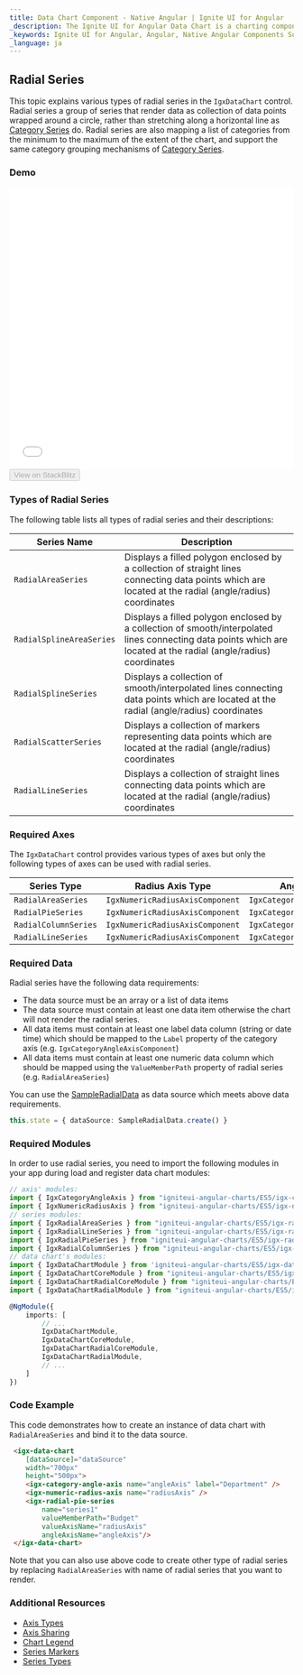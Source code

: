 ```yaml
---
title: Data Chart Component - Native Angular | Ignite UI for Angular
_description: The Ignite UI for Angular Data Chart is a charting component that provides modular design of axis, markers, series, legend, and annotation layers. With this chart, you can create multiple instances of these visual elements in the same chart plot area in order to create composite chart views.
_keywords: Ignite UI for Angular, Angular, Native Angular Components Suite, Native Angular Controls, Native Angular Components, Native Angular Components Library, Angular Chart, Angular Chart Control, Angular Chart Example, Angular Chart Component, Angular Data Chart
_language: ja
---
```


## Radial Series

This topic explains various types of radial series in the `IgxDataChart` control. Radial series a group of series that render data as collection of data points wrapped around a circle, rather than stretching along a horizontal line as [Category Series](datachart_series_types_category.md) do. Radial series are also mapping a list of categories from the minimum to the maximum of the extent of the chart, and support the same category grouping mechanisms of [Category Series](datachart_series_types_category.md).

### Demo

<div class="sample-container" style="height: 500px">
    <iframe id="data-chart-type-radial-series-iframe" src='{environment:demosBaseUrl}/charts/data-chart-type-radial-series' width="100%" height="100%" seamless frameBorder="0" onload="onSampleIframeContentLoaded(this);"></iframe>
</div>
<div>
    <button data-localize="stackblitz" disabled class="stackblitz-btn" data-iframe-id="data-chart-type-radial-series-iframe" data-demos-base-url="{environment:demosBaseUrl}">View on StackBlitz
    </button>
</div>

<div class="divider--half"></div>

### Types of Radial Series

The following table lists all types of radial series and their descriptions:

| Series Name              | Description                                                                                                                                                       |
| ------------------------ | ----------------------------------------------------------------------------------------------------------------------------------------------------------------- |
| `RadialAreaSeries`       | Displays a filled polygon enclosed by a collection of straight lines connecting data points which are located at the radial (angle/radius) coordinates            |
| `RadialSplineAreaSeries` | Displays a filled polygon enclosed by a collection of smooth/interpolated lines connecting data points which are located at the radial (angle/radius) coordinates |
| `RadialSplineSeries`     | Displays a collection of smooth/interpolated lines connecting data points which are located at the radial (angle/radius) coordinates                              |
| `RadialScatterSeries`    | Displays a collection of markers representing data points which are located at the radial (angle/radius) coordinates                                              |
| `RadialLineSeries`       | Displays a collection of straight lines connecting data points which are located at the radial (angle/radius) coordinates                                         |

### Required Axes

The `IgxDataChart` control provides various types of axes but only the following types of axes can be used with radial series.

| Series Type          | Radius Axis Type                | Angle Axis Type                 |
| -------------------- | ------------------------------- | ------------------------------- |
| `RadialAreaSeries`   | `IgxNumericRadiusAxisComponent` | `IgxCategoryAngleAxisComponent` |
| `RadialPieSeries`    | `IgxNumericRadiusAxisComponent` | `IgxCategoryAngleAxisComponent` |
| `RadialColumnSeries` | `IgxNumericRadiusAxisComponent` | `IgxCategoryAngleAxisComponent` |
| `RadialLineSeries`   | `IgxNumericRadiusAxisComponent` | `IgxCategoryAngleAxisComponent` |

### Required Data

Radial series have the following data requirements:

-   The data source must be an array or a list of data items
-   The data source must contain at least one data item otherwise the chart will not render the radial series.
-   All data items must contain at least one label data column (string or date time) which should be mapped to the `Label` property of the category axis (e.g. `IgxCategoryAngleAxisComponent`)
-   All data items must contain at least one numeric data column which should be mapped using the `ValueMemberPath` property of radial series (e.g. `RadialAreaSeries`)

You can use the [SampleRadialData](datachart_data_sources_radial.md) as data source which meets above data requirements.

```typescript
this.state = { dataSource: SampleRadialData.create() }
```

### Required Modules

<!-- Angular -->

In order to use radial series, you need to import the following modules in your app during load and register data chart modules:

```typescript
// axis' modules:
import { IgxCategoryAngleAxis } from "igniteui-angular-charts/ES5/igx-category-angle-axis";
import { IgxNumericRadiusAxis } from "igniteui-angular-charts/ES5/igx-numeric-radius-axis";
// series modules:
import { IgxRadialAreaSeries } from "igniteui-angular-charts/ES5/igx-radial-area-series";
import { IgxRadialLineSeries } from "igniteui-angular-charts/ES5/igx-radial-line-series";
import { IgxRadialPieSeries } from "igniteui-angular-charts/ES5/igx-radial-pie-series";
import { IgxRadialColumnSeries } from "igniteui-angular-charts/ES5/igx-radial-column-series";
// data chart's modules:
import { IgxDataChartModule } from 'igniteui-angular-charts/ES5/igx-data-chart-module';
import { IgxDataChartCoreModule } from "igniteui-angular-charts/ES5/igx-data-chart-core-module";
import { IgxDataChartRadialCoreModule } from "igniteui-angular-charts/ES5/igx-data-chart-radial-core-module";
import { IgxDataChartRadialModule } from "igniteui-angular-charts/ES5/igx-data-chart-radial-module";

@NgModule({
    imports: [
        // ...
        IgxDataChartModule,
        IgxDataChartCoreModule,
        IgxDataChartRadialCoreModule,
        IgxDataChartRadialModule,
        // ...
    ]
})
```

### Code Example

This code demonstrates how to create an instance of data chart with `RadialAreaSeries` and bind it to the data source.

```html
 <igx-data-chart
    [dataSource]="dataSource"
    width="700px"
    height="500px">
    <igx-category-angle-axis name="angleAxis" label="Department" />
    <igx-numeric-radius-axis name="radiusAxis" />
    <igx-radial-pie-series
        name="series1"
        valueMemberPath="Budget"
        valueAxisName="radiusAxis"
        angleAxisName="angleAxis"/>
 </igx-data-chart>
```

Note that you can also use above code to create other type of radial series by replacing `RadialAreaSeries` with name of radial series that you want to render.

### Additional Resources

-   [Axis Types](datachart_axis_types.md)
-   [Axis Sharing](datachart_axis_sharing.md)
-   [Chart Legend](datachart_chart_legends.md)
-   [Series Markers](datachart_series_markers.md)
-   [Series Types](datachart_series_types.md)

